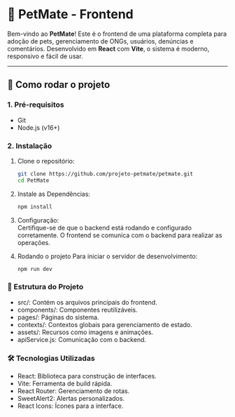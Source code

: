 # 🐾 PetMate - Frontend

Bem-vindo ao **PetMate**! Este é o frontend de uma plataforma completa para adoção de pets, gerenciamento de ONGs, usuários, denúncias e comentários. Desenvolvido em **React** com **Vite**, o sistema é moderno, responsivo e fácil de usar.

---

## 🚀 Como rodar o projeto

### 1. Pré-requisitos

- Git
- Node.js (v16+)

### 2. Instalação

1. Clone o repositório:
   ```bash
   git clone https://github.com/projeto-petmate/petmate.git
   cd PetMate

2. Instale as Dependências:
    ```bash
    npm install

3. Configuração:  
    Certifique-se de que o backend está rodando e configurado corretamente. O frontend se comunica com o backend para realizar as operações.

4. Rodando o projeto
    Para iniciar o servidor de desenvolvimento:
    ```bash
    npm run dev

### 📂 Estrutura do Projeto
  - src/: Contém os arquivos principais do frontend.
  - components/: Componentes reutilizáveis.
  - pages/: Páginas do sistema.
  - contexts/: Contextos globais para gerenciamento de estado.
  - assets/: Recursos como imagens e animações.
  - apiService.js: Comunicação com o backend.

### 🛠️ Tecnologias Utilizadas
  - React: Biblioteca para construção de interfaces.
  - Vite: Ferramenta de build rápida.
  - React Router: Gerenciamento de rotas.
  - SweetAlert2: Alertas personalizados.
  - React Icons: Ícones para a interface.
